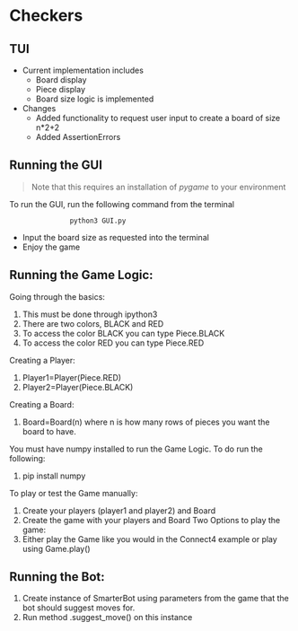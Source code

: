 # Checkers

## TUI
- Current implementation includes 
    - Board display
    - Piece display
    - Board size logic is implemented 
- Changes
    - Added functionality to request user input to create a board of size n*2+2
    - Added AssertionErrors


## Running the GUI
> Note that this requires an installation of *pygame* to your environment

To run the GUI, run the following command from the terminal 

                   python3 GUI.py


- Input the board size as requested into the terminal
- Enjoy the game

## Running the Game Logic:

Going through the basics:
1. This must be done through ipython3
2. There are two colors, BLACK and RED
3. To access the color BLACK you can type Piece.BLACK
4. To access the color RED you can type Piece.RED

Creating a Player:
1. Player1=Player(Piece.RED)
2. Player2=Player(Piece.BLACK)

Creating a Board:
1. Board=Board(n) where n is how many rows of pieces you want the board to have.

You must have numpy installed to run the Game Logic. To do run the following:
1. pip install numpy

To play or test the Game manually:
1. Create your players (player1 and player2) and Board
2. Create the game with your players and Board Two Options to play the game:
3. Either play the Game like you would in the Connect4 example or play using Game.play()

## Running the Bot:
1. Create instance of SmarterBot using parameters from the game that the bot
  should suggest moves for.
2. Run method .suggest_move() on this instance
